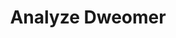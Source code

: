 ---
title: "Analyze Dweomer"

spell:
  schools:
    - name:        "Divination"
      subschools:  []
      descriptors: []
  classes:
    - name:  "Bard"
      abbr:  "Brd"
      level: 6
    - name:  "Sorcerer/Wizard"
      abbr:  "Sor/Wiz"
      level: 6
  components:         [V, S, F]
  castingTime:        "1 standard action"
  range:              "Close (25 ft. + 5 ft./2 levels)"
  target:             "One object or creature per caster level"
  duration:           "1 round/level"
  dismissable:        true
  savingThrow:        "None or Will negates; see text"
  spellResistance:    "No"
  focus:              "A tiny lens of ruby or sapphire set in a small golden loop. The gemstone must be worth at least 1,500 gp."
  description:        |
    You discern all spells and magical properties present in a number of creatures or objects. Each round, you may examine a single creature or object that you can see as a free action. In the case of a magic item, you learn its functions, how to activate its functions (if appropriate), and how many charges are left (if it uses charges). In the case of an object or creature with active spells cast upon it, you learn each spell, its effect, and its caster level.

    An attended object may attempt a Will save to resist this effect if its holder so desires. If the save succeeds, you learn nothing about the object except what you can discern by looking at it. An object that makes its save cannot be affected by any other analyze dweomer spells for 24 hours.

    Analyze dweomer does not function when used on an artifact.
---